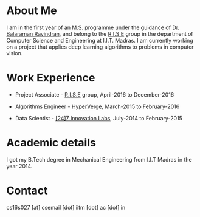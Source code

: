 <title> Karthik Thiagarajan </title>

# About Me

I am in the first year of an M.S. programme under the guidance of [Dr. Balaraman Ravindran](http://www.cse.iitm.ac.in/~ravi/), and belong to the [R.I.S.E](http://rise.cse.iitm.ac.in/rise1/index.html) group in the department of Computer Science and Engineering at I.I.T. Madras. I am currently working on a project that applies deep learning algorithms to problems in computer vision.

# Work Experience

- Project Associate - [R.I.S.E](http://rise.cse.iitm.ac.in/rise1/index.html) group, April-2016 to December-2016

- Algorithms Engineer - [HyperVerge](https://hyperverge.co), March-2015 to February-2016

- Data Scientist - [[24]7 Innovation Labs](https://www.247-inc.com/), July-2014 to February-2015

# Academic details

I got my B.Tech degree in Mechanical Engineering from I.I.T Madras in the year 2014.

# Contact

cs16s027 [at] csemail [dot] iitm [dot] ac [dot] in

